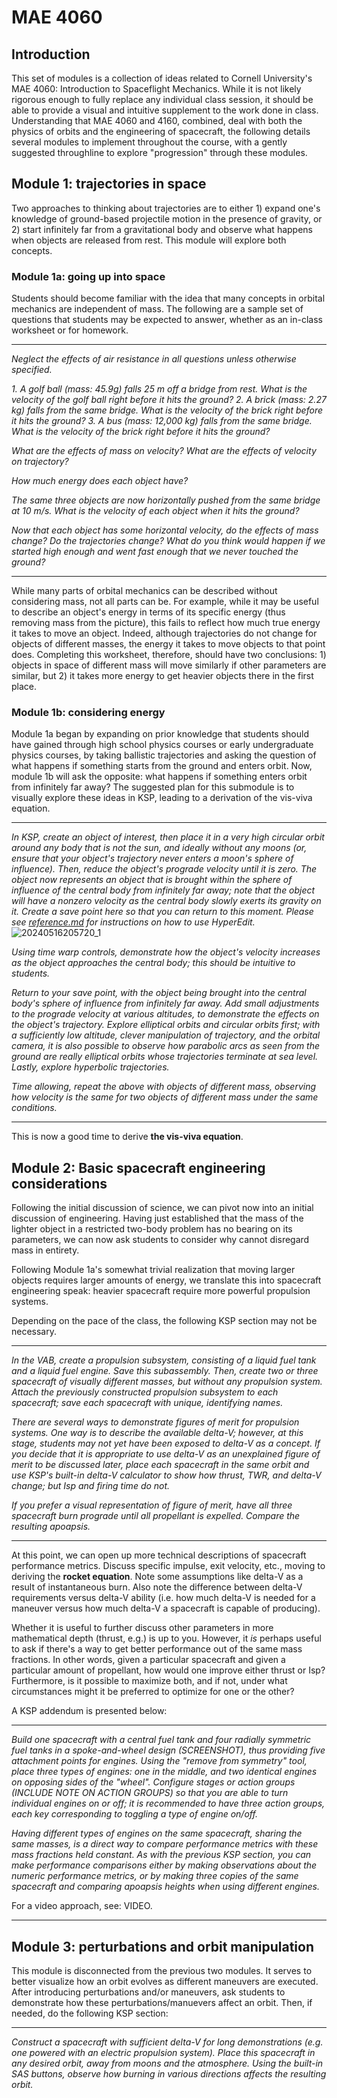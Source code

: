 # MAE 4060

## Introduction

This set of modules is a collection of ideas related to Cornell University's MAE 4060: Introduction to Spaceflight Mechanics. While it is not likely rigorous enough to fully replace any individual class session, it should be able to provide a visual and intuitive supplement to the work done in class. Understanding that MAE 4060 and 4160, combined, deal with both the physics of orbits and the engineering of spacecraft, the following details several modules to implement throughout the course, with a gently suggested throughline to explore "progression" through these modules.

## Module 1: trajectories in space

Two approaches to thinking about trajectories are to either 1) expand one's knowledge of ground-based projectile motion in the presence of gravity, or 2) start infinitely far from a gravitational body and observe what happens when objects are released from rest. This module will explore both concepts.

### Module 1a: going up into space

Students should become familiar with the idea that many concepts in orbital mechanics are independent of mass. The following are a sample set of questions that students may be expected to answer, whether as an in-class worksheet or for homework. 

---

_Neglect the effects of air resistance in all questions unless otherwise specified._

_1. A golf ball (mass: 45.9g) falls 25 m off a bridge from rest. What is the velocity of the golf ball right before it hits the ground?
2. A brick (mass: 2.27 kg) falls from the same bridge. What is the velocity of the brick right before it hits the ground?
3. A bus (mass: 12,000 kg) falls from the same bridge. What is the velocity of the brick right before it hits the ground?_

_What are the effects of mass on velocity? What are the effects of velocity on trajectory?_

_How much energy does each object have?_

_The same three objects are now horizontally pushed from the same bridge at 10 m/s. What is the velocity of each object when it hits the ground?_

_Now that each object has some horizontal velocity, do the effects of mass change? Do the trajectories change? What do you think would happen if we started high enough and went fast enough that we never touched the ground?_

---

While many parts of orbital mechanics can be described without considering mass, not all parts can be. For example, while it may be useful to describe an object's energy in terms of its specific energy (thus removing mass from the picture), this fails to reflect how much true energy it takes to move an object. Indeed, although trajectories do not change for objects of different masses, the energy it takes to move objects to that point does. Completing this worksheet, therefore, should have two conclusions: 1) objects in space of different mass will move similarly if other parameters are similar, but 2) it takes more energy to get heavier objects there in the first place.

### Module 1b: considering energy

Module 1a began by expanding on prior knowledge that students should have gained through high school physics courses or early undergraduate physics courses, by taking ballistic trajectories and asking the question of what happens if something starts from the ground and enters orbit. Now, module 1b will ask the opposite: what happens if something enters orbit from infinitely far away? The suggested plan for this submodule is to visually explore these ideas in KSP, leading to a derivation of the vis-viva equation.

---

_In KSP, create an object of interest, then place it in a very high circular orbit around any body that is not the sun, and ideally without any moons (or, ensure that your object's trajectory never enters a moon's sphere of influence). Then, reduce the object's prograde velocity until it is zero. The object now represents an object that is brought within the sphere of influence of the central body from infinitely far away; note that the object will have a nonzero velocity as the central body slowly exerts its gravity on it. Create a save point here so that you can return to this moment. Please see [reference.md](https://github.com/maxluo97/KerbalEDU-redux/blob/main/reference.md#editing-orbits-with-hyperedit) for instructions on how to use HyperEdit._ 
![20240516205720_1](https://github.com/maxluo97/KerbalEDU-redux/assets/169619314/812e5a3d-abe1-4629-9f8d-1cda9bfc0bf8)

_Using time warp controls, demonstrate how the object's velocity increases as the object approaches the central body; this should be intuitive to students._

_Return to your save point, with the object being brought into the central body's sphere of influence from infinitely far away. Add small adjustments to the prograde velocity at various altitudes, to demonstrate the effects on the object's trajectory. Explore elliptical orbits and circular orbits first; with a sufficiently low altitude, clever manipulation of trajectory, and the orbital camera, it is also possible to observe how parabolic arcs as seen from the ground are really elliptical orbits whose trajectories terminate at sea level. Lastly, explore hyperbolic trajectories._

_Time allowing, repeat the above with objects of different mass, observing how velocity is the same for two objects of different mass under the same conditions._

---

This is now a good time to derive **the vis-viva equation**.

## Module 2: Basic spacecraft engineering considerations

Following the initial discussion of science, we can pivot now into an initial discussion of engineering. Having just established that the mass of the lighter object in a restricted two-body problem has no bearing on its parameters, we can now ask students to consider why cannot disregard mass in entirety.

Following Module 1a's somewhat trivial realization that moving larger objects requires larger amounts of energy, we translate this into spacecraft engineering speak: heavier spacecraft require more powerful propulsion systems.

Depending on the pace of the class, the following KSP section may not be necessary.

---

_In the VAB, create a propulsion subsystem, consisting of a liquid fuel tank and a liquid fuel engine. Save this subassembly. Then, create two or three spacecraft of visually different masses, but without any propulsion system. Attach the previously constructed propulsion subsystem to each spacecraft; save each spacecraft with unique, identifying names._

_There are several ways to demonstrate figures of merit for propulsion systems. One way is to describe the available delta-V; however, at this stage, students may not yet have been exposed to delta-V as a concept. If you decide that it is appropriate to use delta-V as an unexplained figure of merit to be discussed later, place each spacecraft in the same orbit and use KSP's built-in delta-V calculator to show how thrust, TWR, and delta-V change; but Isp and firing time do not._

_If you prefer a visual representation of figure of merit, have all three spacecraft burn prograde until all propellant is expelled. Compare the resulting apoapsis._

---

At this point, we can open up more technical descriptions of spacecraft performance metrics. Discuss specific impulse, exit velocity, etc., moving to deriving the **rocket equation**. Note some assumptions like delta-V as a result of instantaneous burn. Also note the difference between delta-V requirements versus delta-V ability (i.e. how much delta-V is needed for a maneuver versus how much delta-V a spacecraft is capable of producing).

Whether it is useful to further discuss other parameters in more mathematical depth (thrust, e.g.) is up to you. However, it *is* perhaps useful to ask if there's a way to get better performance out of the same mass fractions. In other words, given a particular spacecraft and given a particular amount of propellant, how would one improve either thrust or Isp? Furthermore, is it possible to maximize both, and if not, under what circumstances might it be preferred to optimize for one or the other?

A KSP addendum is presented below:

---

_Build one spacecraft with a central fuel tank and four radially symmetric fuel tanks in a spoke-and-wheel design (SCREENSHOT), thus providing five attachment points for engines. Using the "remove from symmetry" tool, place three types of engines: one in the middle, and two identical engines on opposing sides of the "wheel". Configure stages or action groups (INCLUDE NOTE ON ACTION GROUPS) so that you are able to turn individual engines on or off; it is recommended to have three action groups, each key corresponding to toggling a type of engine on/off._

_Having different types of engines on the same spacecraft, sharing the same masses, is a direct way to compare performance metrics with these mass fractions held constant. As with the previous KSP section, you can make performance comparisons either by making observations about the numeric performance metrics, or by making three copies of the same spacecraft and comparing apoapsis heights when using different engines._

For a video approach, see: VIDEO.

---

## Module 3: perturbations and orbit manipulation

This module is disconnected from the previous two modules. It serves to better visualize how an orbit evolves as different maneuvers are executed. After introducing perturbations and/or maneuvers, ask students to demonstrate how these perturbations/manuevers affect an orbit. Then, if needed, do the following KSP section:

---

_Construct a spacecraft with sufficient delta-V for long demonstrations (e.g. one powered with an electric propulsion system). Place this spacecraft in any desired orbit, away from moons and the atmosphere. Using the built-in SAS buttons, observe how burning in various directions affects the resulting orbit._


